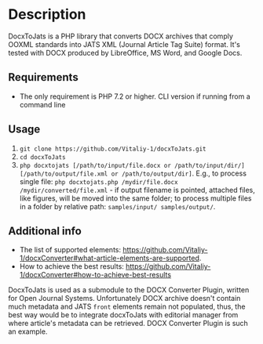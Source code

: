 # Description 
DocxToJats is a PHP library that converts DOCX archives that comply OOXML standards into JATS XML (Journal Article Tag Suite) format. It's tested with DOCX produced by LibreOffice, MS Word, and Google Docs.
## Requirements
* The only requirement is PHP 7.2 or higher. CLI version if running from a command line
## Usage
1. `git clone https://github.com/Vitaliy-1/docxToJats.git`
2. `cd docxToJats`
3. `php docxtojats [/path/to/input/file.docx or /path/to/input/dir/] [/path/to/output/file.xml or /path/to/output/dir]`. E.g., to process single file: `php docxtojats.php /mydir/file.docx /mydir/converted/file.xml` - if output filename is pointed, attached files, like figures, will be moved into the same folder; to process multiple files in a folder by relative path: `samples/input/ samples/output/`.
## Additional info
* The list of supported elements: https://github.com/Vitaliy-1/docxConverter#what-article-elements-are-supported. 
* How to achieve the best results: https://github.com/Vitaliy-1/docxConverter#how-to-achieve-best-results 

DocxToJats is used as a submodule to the DOCX Converter Plugin, written for Open Journal Systems. Unfortunately DOCX archive doesn't contain much metadata and JATS `front` elements remain not populated, thus, the best way would be to integrate docxToJats with editorial manager from where article's metadata can be retrieved. DOCX Converter Plugin is such an example.    
